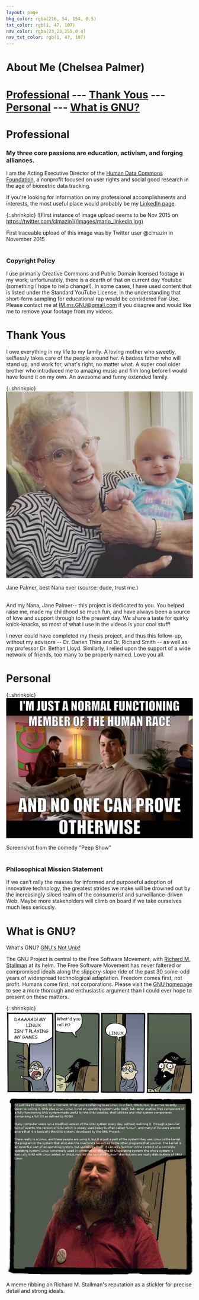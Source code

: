 ```yaml
---
layout: page
bkg_color: rgba(216, 54, 154, 0.5)
txt_color: rgb(1, 47, 107)
nav_color: rgba(23,23,255,0.4)
nav_txt_color: rgb(1, 47, 107)
---
```


# **About Me (Chelsea Palmer)**

# [Professional](#prof) --- [Thank Yous](#thanks) --- [Personal](#pers) --- [What is GNU?](#GNU)

<h1 id='prof'> Professional </h1>

### My three core passions are education, activism, and forging alliances.

I am the Acting Executive Director of the [Human Data Commons Foundation](http://www.humandatacommons.org), a nonprofit focused on user rights and social good research in the age of biometric data tracking.

If you're looking for information on my professional accomplishments and interests, the most useful place would probably be my [LinkedIn page](https://ca.linkedin.com/in/chelsea-palmer-79280ab5).

{:.shrinkpic}
![First instance of image upload seems to be Nov 2015 on https://twitter.com/clmazin](/images/mario_linkedin.jpg)
  <figcaption>First traceable upload of this image was by Twitter user @clmazin in November 2015</figcaption>

  <br>

### Copyright Policy

I use primarily Creative Commons and Public Domain licensed footage in my work; unfortunately, there is a dearth of that on current day Youtube (something I hope to help change!). In some cases, I have used content that is listed under the Standard YouTube License, in the understanding that short-form sampling for educational rap would be considered Fair Use. Please contact me at IM.ms.GNU@gmail.com if you disagree and would like me to remove your footage from my videos.


<h1 id='thanks'> Thank Yous </h1>

I owe everything in my life to my family. A loving mother who sweetly, selflessly takes care of the people around her. A badass father who will stand up, and work for, what's right, no matter what. A super cool older brother who introduced me to amazing music and film long before I would have found it on my own. An awesome and funny extended family.

{:.shrinkpic}
![Nana](/images/nana.JPG)
  <figcaption>Jane Palmer, best Nana ever (source: dude, trust me.)</figcaption>

<br>

And my Nana, Jane Palmer-- this project is dedicated to you. You helped raise me, made my childhood so much fun, and have always been a source of love and support through to the present day. We share a taste for quirky knick-knacks, so most of what I use in the videos is your cool stuff!

I never could have completed my thesis project, and thus this follow-up, without my advisors -- Dr. Darien Thira and Dr. Richard Smith -- as well as my professor Dr. Bethan Lloyd. Similarly, I relied upon the support of a wide network of friends, too many to be properly named. Love you all.



<h1 id='pers'> Personal </h1>

{:.shrinkpic}
![Screenshot from "Peep Show"](/images/normal_human_peepshow.jpg)
  <figcaption>Screenshot from the comedy "Peep Show"</figcaption>

<br>

<!-- ## Ethical Standpoint and Personal Identity

* statement on american citizenship effect on willful data blindness
* black lives matter, gender politix, but men's issues are important also -->

### Philosophical Mission Statement

If we can’t rally the masses for informed and purposeful adoption of innovative technology, the greatest strides we make will be drowned out by the increasingly siloed realm of the consumerist and surveillance-driven Web. Maybe more stakeholders will climb on board if we take ourselves much less seriously.


<h1 id='GNU'> What is GNU? </h1>

What's GNU? [GNU's Not Unix!](https://www.gnu.org/gnu/manifesto.en.html)

The GNU Project is central to the Free Software Movement, with [Richard M. Stallman](https://stallman.org/) at its helm. The Free Software Movement has never faltered or compromised ideals along the slippery-slope ride of the past 30 some-odd years of widespread technological adaptation. Freedom comes first, not profit. Humans come first, not corporations. Please visit the [GNU homepage](https://www.gnu.org/) to see a more thorough and enthusiastic argument than I could ever hope to present on these matters.

{:.shrinkpic}
![Poking fun at Stallman... with love](/images/gnu_linux.png)
  <figcaption>A meme ribbing on Richard M. Stallman's reputation as a stickler for precise detail and strong ideals.</figcaption>

<br>




<!-- Pursuit of Learning:
* **Stage One**: hearing a topic or idea in casual conversation
* **Step Two**: casually looking up initial info from web search and/or Wikipedia
* **Step Three**: evaluation of sources, engaged in deliberate dialogue with others
* **Step Four**: orderly exploration of more formal sources and larger frameworks
* **Step Five**: keeping an open ear and mind, aiming always to learn more -->

